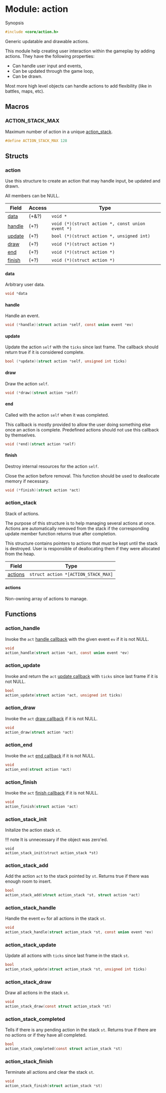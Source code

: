 # Module: action

Synopsis

```c
#include <core/action.h>
```

Generic updatable and drawable actions.

This module help creating user interaction within the gameplay by adding
actions. They have the following properties:

- Can handle user input and events,
- Can be updated through the game loop,
- Can be drawn.

Most more high level objects can handle actions to add flexibility (like in
battles, maps, etc).

## Macros

### ACTION\_STACK\_MAX

Maximum number of action in a unique [action_stack](#action_stack).

```c
#define ACTION_STACK_MAX 128
```

## Structs

### action

Use this structure to create an action that may handle input, be updated and
drawn.

All members can be NULL.

| Field             | Access | Type                                             |
|-------------------|--------|--------------------------------------------------|
| [data](#data)     | (+&?)  | `void *`                                         |
| [handle](#handle) | (+?)   | `void (*)(struct action *, const union event *)` |
| [update](#update) | (+?)   | `bool (*)(struct action *, unsigned int)`        |
| [draw](#draw)     | (+?)   | `void (*)(struct action *)`                      |
| [end](#end)       | (+?)   | `void (*)(struct action *)`                      |
| [finish](#finish) | (+?)   | `void (*)(struct action *)`                      |

#### data

Arbitrary user data.

```c
void *data
```

#### handle

Handle an event.

```c
void (*handle)(struct action *self, const union event *ev)
```

#### update

Update the action `self` with the `ticks` since last frame. The callback should
return true if it is considered complete.

```c
bool (*update)(struct action *self, unsigned int ticks)
```

#### draw

Draw the action `self`.

```c
void (*draw)(struct action *self)
```

#### end

Called with the action `self` when it was completed.

This callback is mostly provided to allow the user doing something else once an
action is complete. Predefined actions should not use this callback by
themselves.

```c
void (*end)(struct action *self)
```

#### finish

Destroy internal resources for the action `self`.

Close the action before removal. This function should be used to deallocate
memory if necessary.

```c
void (*finish)(struct action *act)
```

### action\_stack

Stack of actions.

The purpose of this structure is to help managing several actions at once.
Actions are automatically removed from the stack if the corresponding update
member function returns true after completion.

This structure contains pointers to actions that must be kept until the stack is
destroyed. User is responsible of deallocating them if they were allocated from
the heap.

| Field               | Type                                |
|---------------------|-------------------------------------|
| [actions](#actions) | `struct action *[ACTION_STACK_MAX]` |

#### actions

Non-owning array of actions to manage.

## Functions

### action\_handle

Invoke the `act` [handle callback](#handle) with the given event `ev` if it is
not NULL.

```c
void
action_handle(struct action *act, const union event *ev)
```

### action\_update

Invoke and return the `act` [update callback](#update) with `ticks` since last
frame if it is not NULL.

```c
bool
action_update(struct action *act, unsigned int ticks)
```

### action\_draw

Invoke the `act` [draw callback](#draw) if it is not NULL.

```c
void
action_draw(struct action *act)
```

### action\_end

Invoke the `act` [end callback](#end) if it is not NULL.

```c
void
action_end(struct action *act)
```

### action\_finish

Invoke the `act` [finish callback](#finish) if it is not NULL.

```c
void
action_finish(struct action *act)
```

### action\_stack\_init

Initalize the action stack `st`.

!!! note
    It is unnecessary if the object was zero'ed.

```
void
action_stack_init(struct action_stack *st)
```

### action\_stack\_add

Add the action `act` to the stack pointed by `st`. Returns true if there was
enough room to insert.

```c
bool
action_stack_add(struct action_stack *st, struct action *act)
```

### action\_stack\_handle

Handle the event `ev` for all actions in the stack `st`.

```c
void
action_stack_handle(struct action_stack *st, const union event *ev)
```

### action\_stack\_update

Update all actions with `ticks` since last frame in the stack `st`.

```c
bool
action_stack_update(struct action_stack *st, unsigned int ticks)
```

### action\_stack\_draw

Draw all actions in the stack `st`.

```c
void
action_stack_draw(const struct action_stack *st)
```

### action\_stack\_completed

Tells if there is any pending action in the stack `st`. Returns true if there
are no actions or if they have all completed.

```c
bool
action_stack_completed(const struct action_stack *st)
```

### action\_stack\_finish

Terminate all actions and clear the stack `st`.

```c
void
action_stack_finish(struct action_stack *st)
```
